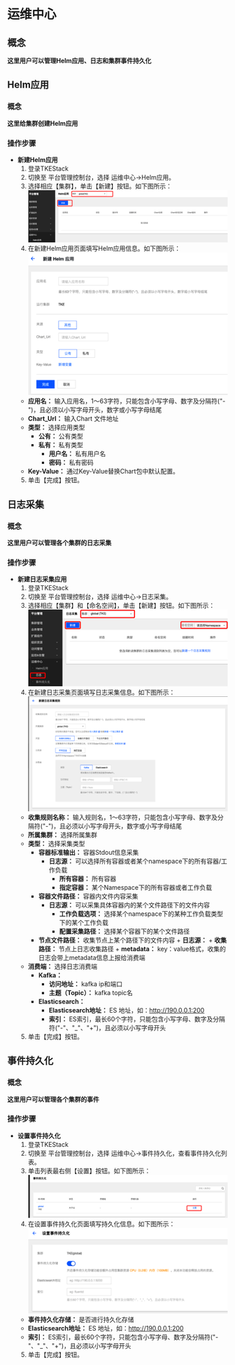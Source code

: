 # 运维中心
## 概念
**这里用户可以管理Helm应用、日志和集群事件持久化**

## Helm应用
### 概念
**这里给集群创建Helm应用**
### 操作步骤
+ **新建Helm应用**
  1. 登录TKEStack
  2. 切换至 平台管理控制台，选择 运维中心->Helm应用。
  3. 选择相应【集群】，单击【新建】按钮。如下图所示：
   ![新建Helm按钮](images/新建Helm按钮.png)
  4. 在新建Helm应用页面填写Helm应用信息。如下图所示：
   ![新建Helm应用](images/新建Helm应用.png)
   + **应用名：** 输入应用名，1～63字符，只能包含小写字母、数字及分隔符("-")，且必须以小写字母开头，数字或小写字母结尾
   + **Chart_Url：** 输入Chart 文件地址
   + **类型：** 选择应用类型
     + **公有：** 公有类型
     + **私有：** 私有类型
       + **用户名：** 私有用户名
       + **密码：** 私有密码
   + **Key-Value：** 通过Key-Value替换Chart包中默认配置。
  5. 单击【完成】按钮。


## 日志采集
### 概念
**这里用户可以管理各个集群的日志采集**
### 操作步骤
+ **新建日志采集应用**
  1. 登录TKEStack
  2. 切换至 平台管理控制台，选择 运维中心->日志采集。
  3. 选择相应【集群】和【命名空间】，单击【新建】按钮。如下图所示：
   ![新建日志采集按钮](images/新建日志采集按钮.png)
  4. 在新建日志采集页面填写日志采集信息。如下图所示：
   ![新建日志采集](images/新建日志采集.png)
   + **收集规则名称：** 输入规则名，1～63字符，只能包含小写字母、数字及分隔符("-")，且必须以小写字母开头，数字或小写字母结尾
   + **所属集群：** 选择所属集群
   + **类型：** 选择采集类型
     + **容器标准输出：** 容器Stdout信息采集
       + **日志源：** 可以选择所有容器或者某个namespace下的所有容器/工作负载
         + **所有容器：** 所有容器
         + **指定容器：** 某个Namespace下的所有容器或者工作负载
     + **容器文件路径：** 容器内文件内容采集
       + **日志源：** 可以采集具体容器内的某个文件路径下的文件内容
         + **工作负载选项：** 选择某个namespace下的某种工作负载类型下的某个工作负载
         + **配置采集路径：** 选择某个容器下的某个文件路径
     + **节点文件路径：**  收集节点上某个路径下的文件内容
           + **日志源：** 
             + **收集路径：** 节点上日志收集路径
             + **metadata：** key：value格式，收集的日志会带上metadata信息上报给消费端
   + **消费端：** 选择日志消费端
     + **Kafka：** 
       + **访问地址：** kafka ip和端口
       + **主题（Topic）：** kafka topic名
     + **Elasticsearch：** 
       + **Elasticsearch地址：** ES 地址，如：http://190.0.0.1:200
       + **索引：** ES索引，最长60个字符，只能包含小写字母、数字及分隔符("-"、"_"、"+")，且必须以小写字母开头
  5. 单击【完成】按钮。

## 事件持久化
### 概念
**这里用户可以管理各个集群的事件**
### 操作步骤
+ **设置事件持久化**
  1. 登录TKEStack
  2. 切换至 平台管理控制台，选择 运维中心->事件持久化，查看事件持久化列表。
  3. 单击列表最右侧【设置】按钮。如下图所示：
   ![事件持久化设置](images/事件持久化设置.png)
  4. 在设置事件持久化页面填写持久化信息。如下图所示：
   ![设置事件持久化](images/设置事件持久化.png)
   + **事件持久化存储：** 是否进行持久化存储
   + **Elasticsearch地址：** ES 地址，如：http://190.0.0.1:200
   + **索引：** ES索引，最长60个字符，只能包含小写字母、数字及分隔符("-"、"_"、"+")，且必须以小写字母开头
  5. 单击【完成】按钮。

